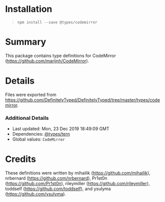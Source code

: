 # Installation
> `npm install --save @types/codemirror`

# Summary
This package contains type definitions for CodeMirror (https://github.com/marijnh/CodeMirror).

# Details
Files were exported from https://github.com/DefinitelyTyped/DefinitelyTyped/tree/master/types/codemirror.

### Additional Details
 * Last updated: Mon, 23 Dec 2019 18:49:09 GMT
 * Dependencies: [@types/tern](https://npmjs.com/package/@types/tern)
 * Global values: `CodeMirror`

# Credits
These definitions were written by mihailik (https://github.com/mihailik), nrbernard (https://github.com/nrbernard), Pr1st0n (https://github.com/Pr1st0n), rileymiller (https://github.com/rileymiller), toddself (https://github.com/toddself), and ysulyma (https://github.com/ysulyma).
